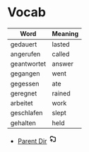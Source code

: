 # Vocab

| Word | Meaning |
| ---- | ---- |
| gedauert | lasted |
| angerufen | called |
| geantwortet | answer |
| gegangen | went |
| gegessen | ate |
| geregnet | rained |
| arbeitet | work |
| geschlafen | slept |
| gehalten | held |


- [Parent Dir](Index.md) <img src="../../Assets/parent.png" alt="Root Dir Folder" style="width:20px;height:20px;">
